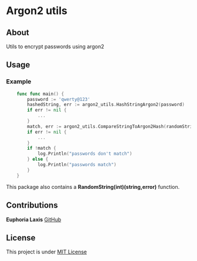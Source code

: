# Argon2 utils

## About

Utils to encrypt passwords using argon2

## Usage

### Example

````go
    func func main() {
        password := 'qwerty@123'
        hashedString, err := argon2_utils.HashStringArgon2(password)
        if err != nil {
            ...
        }
        match, err := argon2_utils.CompareStringToArgon2Hash(randomString, hashedString)
        if err != nil {
            ...
        }
        if !match {
            log.Println("passwords don't match")
        } else {
            log.Println("passwords match")
        }
    }
````

This package also contains a **RandomString(int)(string,error)** function.

## Contributions

**Euphoria Laxis** [GitHub](https://github.com/euphoria-laxis)

## License

This project is under [MIT License](./LICENSE)

